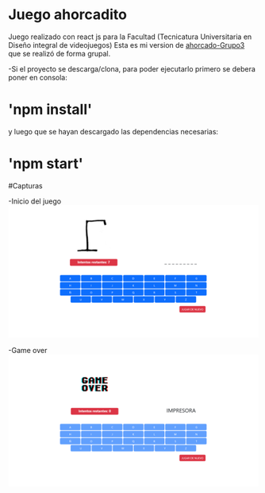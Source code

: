 # Juego ahorcadito

Juego realizado con react js para la Facultad (Tecnicatura Universitaria en Diseño integral de videojuegos)
Esta es mi version de [ahorcado-Grupo3](https://github.com/AraMilagros/ahorcado-Grupo3) que se realizó de forma grupal.

-Si el proyecto se descarga/clona, para poder ejecutarlo primero se debera poner en consola:

# 'npm install'

y luego que se hayan descargado las dependencias necesarias: 

# 'npm start'


#Capturas

-Inicio del juego
![](./design/inicio.png)

-Game over
![](./design/gameover.png)


